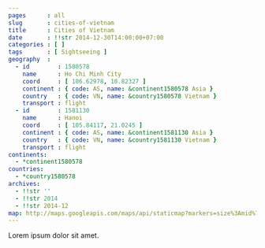 ```yaml
---
pages      : all
slug       : cities-of-vietnam
title      : Cities of Vietnam
date       : !!str 2014-12-30T14:00:00+07:00
categories : [ ]
tags       : [ Sightseeing ]
geography  :
  - id        : 1580578
    name      : Ho Chi Minh City
    coord     : [ 106.62978, 10.82327 ]
    continent : { code: AS, name: &continent1580578 Asia }
    country   : { code: VN, name: &country1580578 Vietnam }
    transport : flight
  - id        : 1581130
    name      : Hanoi
    coord     : [ 105.84117, 21.0245 ]
    continent : { code: AS, name: &continent1581130 Asia }
    country   : { code: VN, name: &country1581130 Vietnam }
    transport : flight
continents:
  - *continent1580578
countries:
  - *country1580578
archives:
  - !!str ''
  - !!str 2014
  - !!str 2014-12
map: http://maps.googleapis.com/maps/api/staticmap?markers=size%3Amid%7C10.82327%2C106.62978%7Cundefined%2Cundefined&path=color%3A0xFF0000FF%7Cweight%3A3%7Cgeodesic%3Atrue%7C10.82327%2C106.62978%7Cundefined%2Cundefined&size=480x270&style=feature%3Alandscape%7Celement%3Ageometry.fill%7Chue%3A0x2E0854%7Clightness%3A-2%7Cgamma%3A0.25&style=feature%3Awater%7Celement%3Ageometry.fill%7Ccolor%3A0xEBDAFC&style=feature%3Aadministrative%7Celement%3Ageometry.fill%7Cvisibility%3Aoff&style=element%3Ageometry.stroke%7Cvisibility%3Aoff&zoom=
---
```


Lorem ipsum dolor sit amet.
